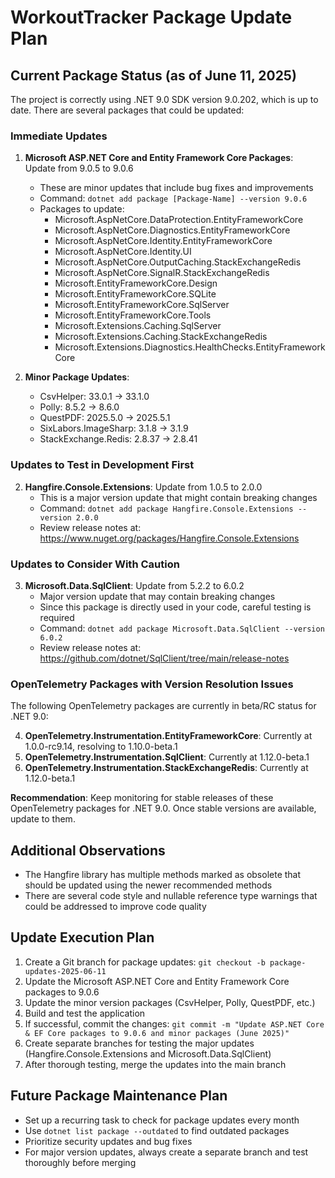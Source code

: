 # WorkoutTracker Package Update Plan

## Current Package Status (as of June 11, 2025)

The project is correctly using .NET 9.0 SDK version 9.0.202, which is up to date. There are several packages that could be updated:

### Immediate Updates

1. **Microsoft ASP.NET Core and Entity Framework Core Packages**: Update from 9.0.5 to 9.0.6
   - These are minor updates that include bug fixes and improvements
   - Command: `dotnet add package [Package-Name] --version 9.0.6`
   - Packages to update:
     - Microsoft.AspNetCore.DataProtection.EntityFrameworkCore
     - Microsoft.AspNetCore.Diagnostics.EntityFrameworkCore
     - Microsoft.AspNetCore.Identity.EntityFrameworkCore
     - Microsoft.AspNetCore.Identity.UI
     - Microsoft.AspNetCore.OutputCaching.StackExchangeRedis
     - Microsoft.AspNetCore.SignalR.StackExchangeRedis
     - Microsoft.EntityFrameworkCore.Design
     - Microsoft.EntityFrameworkCore.SQLite
     - Microsoft.EntityFrameworkCore.SqlServer
     - Microsoft.EntityFrameworkCore.Tools
     - Microsoft.Extensions.Caching.SqlServer
     - Microsoft.Extensions.Caching.StackExchangeRedis
     - Microsoft.Extensions.Diagnostics.HealthChecks.EntityFrameworkCore

2. **Minor Package Updates**:
   - CsvHelper: 33.0.1 → 33.1.0
   - Polly: 8.5.2 → 8.6.0
   - QuestPDF: 2025.5.0 → 2025.5.1
   - SixLabors.ImageSharp: 3.1.8 → 3.1.9
   - StackExchange.Redis: 2.8.37 → 2.8.41

### Updates to Test in Development First

2. **Hangfire.Console.Extensions**: Update from 1.0.5 to 2.0.0
   - This is a major version update that might contain breaking changes
   - Command: `dotnet add package Hangfire.Console.Extensions --version 2.0.0`
   - Review release notes at: https://www.nuget.org/packages/Hangfire.Console.Extensions

### Updates to Consider With Caution

3. **Microsoft.Data.SqlClient**: Update from 5.2.2 to 6.0.2
   - Major version update that may contain breaking changes
   - Since this package is directly used in your code, careful testing is required
   - Command: `dotnet add package Microsoft.Data.SqlClient --version 6.0.2`
   - Review release notes at: https://github.com/dotnet/SqlClient/tree/main/release-notes

### OpenTelemetry Packages with Version Resolution Issues

The following OpenTelemetry packages are currently in beta/RC status for .NET 9.0:

4. **OpenTelemetry.Instrumentation.EntityFrameworkCore**: Currently at 1.0.0-rc9.14, resolving to 1.10.0-beta.1
5. **OpenTelemetry.Instrumentation.SqlClient**: Currently at 1.12.0-beta.1
6. **OpenTelemetry.Instrumentation.StackExchangeRedis**: Currently at 1.12.0-beta.1

**Recommendation**: Keep monitoring for stable releases of these OpenTelemetry packages for .NET 9.0. Once stable versions are available, update to them.

## Additional Observations

- The Hangfire library has multiple methods marked as obsolete that should be updated using the newer recommended methods
- There are several code style and nullable reference type warnings that could be addressed to improve code quality

## Update Execution Plan

1. Create a Git branch for package updates: `git checkout -b package-updates-2025-06-11`
2. Update the Microsoft ASP.NET Core and Entity Framework Core packages to 9.0.6
3. Update the minor version packages (CsvHelper, Polly, QuestPDF, etc.)
4. Build and test the application
5. If successful, commit the changes: `git commit -m "Update ASP.NET Core & EF Core packages to 9.0.6 and minor packages (June 2025)"`
6. Create separate branches for testing the major updates (Hangfire.Console.Extensions and Microsoft.Data.SqlClient)
7. After thorough testing, merge the updates into the main branch

## Future Package Maintenance Plan

- Set up a recurring task to check for package updates every month
- Use `dotnet list package --outdated` to find outdated packages
- Prioritize security updates and bug fixes
- For major version updates, always create a separate branch and test thoroughly before merging
